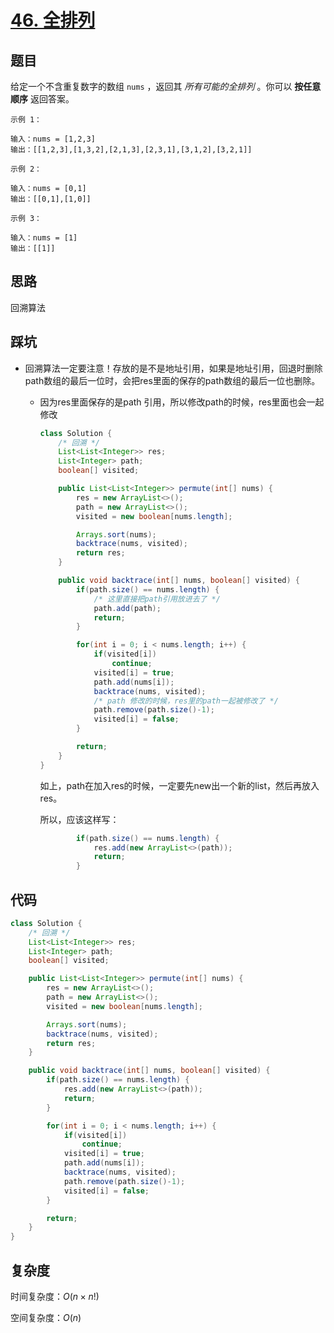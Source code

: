 # [46. 全排列](https://leetcode-cn.com/problems/permutations/)

## 题目

给定一个不含重复数字的数组 `nums` ，返回其 *所有可能的全排列* 。你可以 **按任意顺序** 返回答案。

```
示例 1：

输入：nums = [1,2,3]
输出：[[1,2,3],[1,3,2],[2,1,3],[2,3,1],[3,1,2],[3,2,1]]

示例 2：

输入：nums = [0,1]
输出：[[0,1],[1,0]]

示例 3：

输入：nums = [1]
输出：[[1]]
```

## 思路

回溯算法



## 踩坑

- 回溯算法一定要注意！存放的是不是地址引用，如果是地址引用，回退时删除path数组的最后一位时，会把res里面的保存的path数组的最后一位也删除。

  - 因为res里面保存的是path 引用，所以修改path的时候，res里面也会一起修改

    ```java
    class Solution {
        /* 回溯 */ 
        List<List<Integer>> res;
        List<Integer> path;
        boolean[] visited;
    
        public List<List<Integer>> permute(int[] nums) {
            res = new ArrayList<>();
            path = new ArrayList<>();
            visited = new boolean[nums.length];
    
            Arrays.sort(nums);
            backtrace(nums, visited);
            return res;
        }
    
        public void backtrace(int[] nums, boolean[] visited) {
            if(path.size() == nums.length) {
                /* 这里直接把path引用放进去了 */
                path.add(path);
                return;
            }
    
            for(int i = 0; i < nums.length; i++) {
                if(visited[i])
                    continue;
                visited[i] = true;
                path.add(nums[i]);
                backtrace(nums, visited);
                /* path 修改的时候，res里的path一起被修改了 */
                path.remove(path.size()-1);
                visited[i] = false;
            }
    
            return;
        }
    }
    ```

    如上，path在加入res的时候，一定要先new出一个新的list，然后再放入res。

    所以，应该这样写：

    ```java
            if(path.size() == nums.length) {
                res.add(new ArrayList<>(path));
                return;
            }
    ```




## 代码

```java
class Solution {
    /* 回溯 */ 
    List<List<Integer>> res;
    List<Integer> path;
    boolean[] visited;

    public List<List<Integer>> permute(int[] nums) {
        res = new ArrayList<>();
        path = new ArrayList<>();
        visited = new boolean[nums.length];

        Arrays.sort(nums);
        backtrace(nums, visited);
        return res;
    }

    public void backtrace(int[] nums, boolean[] visited) {
        if(path.size() == nums.length) {
            res.add(new ArrayList<>(path));
            return;
        }

        for(int i = 0; i < nums.length; i++) {
            if(visited[i])
                continue;
            visited[i] = true;
            path.add(nums[i]);
            backtrace(nums, visited);
            path.remove(path.size()-1);
            visited[i] = false;
        }

        return;
    }
}
```

## 复杂度

时间复杂度：$O(n × n!)$

空间复杂度：$O(n)$   


